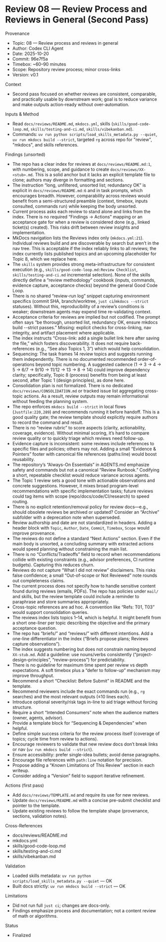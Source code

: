 # Review 08 — Review Process and Reviews in General (Second Pass)

Provenance
- Topic: 08 — Review process and reviews in general
- Author: Codex CLI Agent
- Date: 2025-10-20
- Commit: 96e7f5a
- Timebox: ~60–90 minutes
- Scope: Repository review process; minor cross-links
- Version: v0.1

Context
- Second pass focused on whether reviews are consistent, comparable, and practically usable by downstream work; goal is to reduce variance and make outputs action-ready without over-automation.

Inputs & Method
- Read `docs/reviews/README.md`, `mkdocs.yml`, skills (`skills/good-code-loop.md`, `skills/testing-and-ci.md`, `skills/vibekanban.md`).
- Commands: `uv run python scripts/load_skills_metadata.py --quiet`, `uv run mkdocs build --strict`, targeted `rg` across repo for "review", "mkdocs", and skills references.

Findings (unsorted)
- The repo has a clear index for reviews at `docs/reviews/README.md:1`, with numbering, scope, and guidance to create `docs/reviews/XX-<stub>.md`. This is a solid anchor but it lacks an explicit template file to clone; authors may diverge in formatting and sections.
- The instruction “long, unfiltered, unsorted list; redundancy OK” is explicit in `docs/reviews/README.md:6` and in task prompts, which encourages breadth. However, comparability across reviews would benefit from a semi-structured preamble (context, timebox, inputs consulted, commands run) while keeping the body unsorted.
- Current process asks each review to stand alone and links from the index. There is no required “Findings → Actions” mapping or an acceptance gate for when a review is considered done (e.g., linked ticket(s) created). This risks drift between review insights and implementation.
- MkDocs navigation lists the Reviews index only (`mkdocs.yml:21`). Individual reviews build and are discoverable by search but aren’t in the nav tree. This is acceptable if the index reliably links to all reviews; the index currently lists published topics and an upcoming placeholder for Topic 8, which we replace here.
- The `skills` system provides strong meta-infrastructure for consistent execution (e.g., `skills/good-code-loop.md:Review Checklist`, `skills/testing-and-ci.md` incremental selection). None of the skills directly define a “review methodology” cookbook (inputs, commands, evidence capture, acceptance checks) beyond the general Good Code Loop.
- There is no shared “review-run log” snippet capturing environment specifics (commit SHA, branch/worktree, `just ci`/`mkdocs --strict` statuses). Without this, reproducibility of a review’s conditions is weaker; downstream agents may expend time re-validating context.
- Acceptance criteria for reviews are implied but not codified. The prompt often says “be thorough, unsorted list, redundancy OK, ensure mkdocs build --strict passes.” Missing: explicit checks for cross-linking, nav integrity, and artifact placement where applicable.
- The index instructs “Cross-link: add a single bullet link here after saving the file,” which fosters discoverability. It does not require back-references (e.g., “See also Topics 1, 3”) which would help consolidation.
- Sequencing: The task frames 14 review topics and suggests running them independently. There is no documented recommended order-of-operations beyond topic numbering. A suggested cadence (1 → 3 → 4 → 5 → 6/7 → 9/10 → 11/12 → 13 → 8 → 14) could improve dependency clarity; specifically, Topic 8 (process) benefits from being at least second, after Topic 1 (design principles), as done here.
- Consolidation plan is not formalized. There is no dedicated `docs/reviews/CONSOLIDATION.md` or tracked issue list aggregating cross-topic actions. As a result, review outputs may remain informational without feeding the planning system.
- The repo enforces `mkdocs build --strict` in local flows (`Justfile:220,289`) and recommends running it before handoff. This is a good quality gate; the review template should explicitly require authors to record the command and result.
- There is no “review rubric” to score aspects (clarity, actionability, coverage, evidence). Without minimal scoring, it’s hard to compare review quality or to quickly triage which reviews need follow-up.
- Evidence capture is inconsistent: some reviews include references to specific files and policies; others may not. Adding a small “Evidence & Pointers” footer with canonical file references (paths:line) would boost reusability.
- The repository’s “Always-On Essentials” in AGENTS.md emphasize safety and commands but not a canonical “Review Runbook.” Codifying a short, repeatable checklist would reduce variance across agents.
- The Topic 1 review sets a good tone with actionable observations and concrete suggestions. However, it mixes broad program-level recommendations with specific implementation tasks; future reviews could tag items with scope (repo/docs/code/CI/research) to speed routing.
- There is no explicit retention/removal policy for review docs—e.g., should obsolete reviews be archived or updated? Consider an “Archive” subfolder with a deprecation note when superseded.
- Review authorship and date are not standardized in headers. Adding a header block with `Topic`, `Author`, `Date`, `Commit`, `Timebox`, `Scope` would improve provenance.
- The reviews do not define a standard “Next Actions” section. Even if the main body is unsorted, a concluding summary with extracted actions would speed planning without constraining the main list.
- There is no “Conflicts/Tradeoffs” field to record when recommendations collide with existing constraints (e.g., advisor preferences, CI runtime budgets). Capturing this reduces churn.
- Reviews do not capture “What I did not review” disclaimers. This risks false confidence; a small “Out-of-scope or Not Reviewed” note rounds out completeness claims.
- The current process does not specify how to handle sensitive content found during reviews (emails, PDFs). The repo has policies under `mail/` and skills, but the review template could include a reminder to paraphrase and store summaries appropriately.
- Cross-topic references are ad hoc. A convention like “Refs: T01, T03” would support consolidation queries.
- The reviews index lists topics 1–14, which is helpful. It might benefit from a short one-liner per topic describing the objective and the primary acceptance question.
- The repo has “briefs/” and “reviews/” with different intentions. Add a one-line differentiator in the index (“Briefs propose plans; Reviews capture observations”).
- The index suggests numbering but does not constrain naming beyond `XX-stub.md`. Add a guideline: use nouns/verbs consistently (“project-design-principles”, “review-process”) for predictability.
- There is no guideline for maximum time spent per review vs depth expectations. A soft timebox plus a “defer to follow-up” mechanism may improve throughput.
- Recommend a short “Checklist: Before Submit” in README and the template.
- Recommend reviewers include the exact commands run (e.g., `rg` searches) and the most relevant outputs (≤10 lines each).
- Introduce optional severity/risk tags in-line to aid triage without forcing structure.
- Require a short “Intended Consumers” note when the audience matters (owner, agents, advisor).
- Provide a template block for “Sequencing & Dependencies” when helpful.
- Define simple success criteria for the review process itself (coverage of topics; cycle time from review to actions).
- Encourage reviewers to validate that new review docs don’t break links or nav (`uv run mkdocs build --strict`).
- Ensure accessibility: prefer single-idea bullets; avoid dense paragraphs.
- Encourage file references with `path:line` notation for precision.
- Propose adding a “Known Limitations of This Review” section in each writeup.
- Consider adding a “Version” field to support iterative refinement.

Actions (first pass)
- Add `docs/reviews/TEMPLATE.md` and require its use for new reviews.
- Update `docs/reviews/README.md` with a concise pre-submit checklist and pointer to the template.
- Update existing reviews to follow the template shape (provenance, sections, validation notes).

Cross-References
- docs/reviews/README.md
- mkdocs.yml
- skills/good-code-loop.md
- skills/testing-and-ci.md
- skills/vibekanban.md

Validation
- Loaded skills metadata: `uv run python scripts/load_skills_metadata.py --quiet` — OK
- Built docs strictly: `uv run mkdocs build --strict` — OK

Limitations
- Did not run full `just ci`; changes are docs-only.
- Findings emphasize process and documentation; not a content review of math or algorithms.

Status
- Finalized

